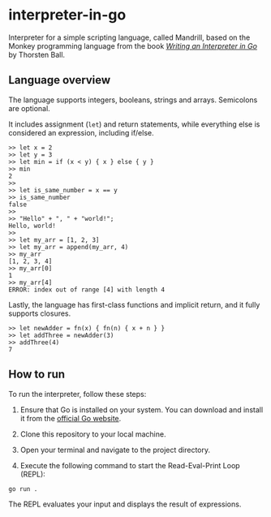 # interpreter-in-go

Interpreter for a simple scripting language, called Mandrill, based on the Monkey programming language from the book <a href="https://interpreterbook.com" target="_blank">_Writing an Interpreter in Go_</a> by Thorsten Ball. 

## Language overview 

The language supports integers, booleans, strings and arrays. Semicolons are optional. 

It includes assignment (`let`) and return statements, while everything else is considered an expression, including if/else.

```
>> let x = 2
>> let y = 3
>> let min = if (x < y) { x } else { y } 
>> min
2
>>
>> let is_same_number = x == y
>> is_same_number
false
>>
>> "Hello" + ", " + "world!";
Hello, world!
>>
>> let my_arr = [1, 2, 3]
>> let my_arr = append(my_arr, 4)
>> my_arr
[1, 2, 3, 4]
>> my_arr[0]
1
>> my_arr[4]
ERROR: index out of range [4] with length 4
```

Lastly, the language has first-class functions and implicit return, and it fully supports closures.

```
>> let newAdder = fn(x) { fn(n) { x + n } }
>> let addThree = newAdder(3)
>> addThree(4)
7
```



## How to run

To run the interpreter, follow these steps:

1. Ensure that Go is installed on your system. You can download and install it from the <a href="https://go.dev/dl" target="_blank">official Go website</a>.

1. Clone this repository to your local machine.

1. Open your terminal and navigate to the project directory.

1. Execute the following command to start the Read-Eval-Print Loop (REPL):

```
go run .
```
The REPL evaluates your input and displays the result of expressions.
